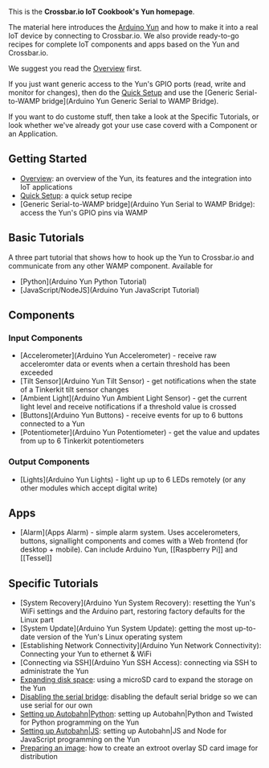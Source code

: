 This is the **Crossbar.io IoT Cookbook's Yun homepage**.

The material here introduces the [Arduino Yun](http://www.arduino.cc/en/Main/ArduinoBoardYun?from=Main.ArduinoYUN) and how to make it into a real IoT device by connecting to Crossbar.io. We also provide ready-to-go recipes for complete IoT components and apps based on the Yun and Crossbar.io.

We suggest you read the [Overview](Arduino-Yun-Overview) first. 

If you just want generic access to the Yun's GPIO ports (read, write and monitor for changes), then do the [Quick Setup](Arduino-Yun-Quick-Setup) and use the [Generic Serial-to-WAMP bridge](Arduino Yun Generic Serial to WAMP Bridge).

If you want to do custome stuff, then take a look at the Specific Tutorials, or look whether we've already got your use case coverd with a Component or an Application.

## Getting Started

* [Overview](Arduino-Yun-Overview): an overview of the Yun, its features and the integration into IoT applications
* [Quick Setup](Arduino-Yun-Quick-Setup): a quick setup recipe
* [Generic Serial-to-WAMP bridge](Arduino Yun Serial to WAMP Bridge): access the Yun's GPIO pins via WAMP


## Basic Tutorials

A three part tutorial that shows how to hook up the Yun to Crossbar.io and communicate from any other WAMP component. Available for 

* [Python](Arduino Yun Python Tutorial)
* [JavaScript/NodeJS](Arduino Yun JavaScript Tutorial)


## Components

### Input Components

* [Accelerometer](Arduino Yun Accelerometer) - receive raw acceleromter data or events when a certain threshold has been exceeded
* [Tilt Sensor](Arduino Yun Tilt Sensor) - get notifications when the state of a Tinkerkit tilt sensor changes
* [Ambient Light](Arduino Yun Ambient Light Sensor) - get the current light level and receive notifications if a threshold value is crossed
* [Buttons](Arduino Yun Buttons) - receive events for up to 6 buttons connected to a Yun
* [Potentiometer](Arduino Yun Potentiometer) - get the value and updates from up to 6 Tinkerkit potentiometers

### Output Components

* [Lights](Arduino Yun Lights) - light up up to 6 LEDs remotely (or any other modules which accept digital write)

## Apps

* [Alarm](Apps Alarm) - simple alarm system. Uses accelerometers, buttons, signallight components and comes with a Web frontend (for desktop + mobile). Can include Arduino Yun, [[Raspberry Pi]] and [[Tessel]]

## Specific Tutorials

* [System Recovery](Arduino Yun System Recovery): resetting the Yun's WiFi settings and the Arduino part, restoring factory defaults for the Linux part
* [System Update](Arduino Yun System Update): getting the most up-to-date version of the Yun's Linux operating system
* [Establishing Network Connectivity](Arduino Yun Network Connectivity): Connecting your Yun to ethernet & WiFi
* [Connecting via SSH](Arduino Yun SSH Access): connecting via SSH to administrate the Yun
* [Expanding disk space](Arduino-Yun-Expanding-Disk-Space): using a microSD card to expand the storage on the Yun
* [Disabling the serial bridge](Arduino-Yun-Disable-Bridge): disabling the default serial bridge so we can use serial for our own
* [Setting up Autobahn|Python](Arduino-Yun-AutobahnPython-Setup): setting up Autobahn|Python and Twisted for Python programming on the Yun
* [Setting up Autobahn|JS](Arduino-Yun-AutobahnJS-Setup): setting up Autobahn|JS and Node for JavaScript programming on the Yun
* [Preparing an image](Arduino-Yun-Prepare-Image): how to create an extroot overlay SD card image for distribution
